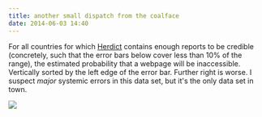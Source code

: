 ```yaml
---
title: another small dispatch from the coalface
date: 2014-06-03 14:40
---
```


For all countries for which [Herdict](https://cyber.harvard.edu/research/herdict)
contains enough reports to be credible (concretely, such that the
error bars below cover less than 10% of the range), the estimated
probability that a webpage will be inaccessible. Vertically sorted by
the left edge of the error bar. Further right is worse. I suspect
*major* systemic errors in this data set, but it's the only data set
in town.

<img class="aligncenter"
  src="/research/another-small-dispatch-from-the-coalface/p-inaccessible.png">
